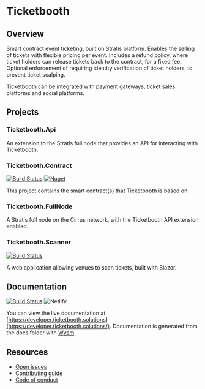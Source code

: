 # Ticketbooth

## Overview

Smart contract event ticketing, built on Stratis platform. Enables the selling of tickets with flexible pricing per event. Includes a refund policy, where ticket holders can release tickets back to the contract, for a fixed fee. Optional enforcement of requiring identity verification of ticket holders, to prevent ticket scalping.

Ticketbooth can be integrated with payment gateways, ticket sales platforms and social platforms.

## Projects

### Ticketbooth.Api

An extension to the Stratis full node that provides an API for interacting with Ticketbooth.

### Ticketbooth.Contract

[![Build Status](https://dev.azure.com/developmomentum/Ticketbooth/_apis/build/status/Contract?branchName=master)](https://dev.azure.com/developmomentum/Ticketbooth/_build/latest?definitionId=8&branchName=master) 
[![Nuget](https://img.shields.io/nuget/v/Ticketbooth)](https://www.nuget.org/packages/Ticketbooth/)

This project contains the smart contract(s) that Ticketbooth is based on.

### Ticketbooth.FullNode

A Stratis full node on the Cirrus network, with the Ticketbooth API extension enabled.

### Ticketbooth.Scanner

[![Build Status](https://dev.azure.com/developmomentum/Ticketbooth/_apis/build/status/Scanner%20App?branchName=master)](https://dev.azure.com/developmomentum/Ticketbooth/_build/latest?definitionId=9&branchName=master)

A web application allowing venues to scan tickets, built with Blazor.

## Documentation

 [![Build Status](https://dev.azure.com/developmomentum/Ticketbooth/_apis/build/status/Docs?branchName=master)](https://dev.azure.com/developmomentum/Ticketbooth/_build/latest?definitionId=12&branchName=master) ![Netlify](https://img.shields.io/netlify/c03dc389-d69c-4203-bd5f-540f145e2896)
 
You can view the live documentation at [https://developer.ticketbooth.solutions](https://developer.ticketbooth.solutions/).  Documentation is generated from the docs folder with [Wyam](https://wyam.io/).

## Resources

* [Open issues](https://github.com/drmathias/Ticketbooth/issues)
* [Contributing guide](https://github.com/drmathias/Ticketbooth/blob/master/CONTRIBUTING.md)
* [Code of conduct](https://github.com/drmathias/Ticketbooth/blob/master/CODE_OF_CONDUCT.md)
